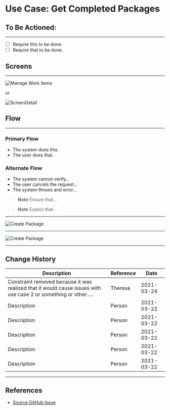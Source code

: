# Use Case: Get Completed Packages

## To Be Actioned:
---
- [ ] Require this to be done.
- [ ] Require that to be done.

## Screens
---

![Manage Work Items](https://uml-services.xchangedocs.co.za/svg/dLLjRzem4FxEhpXbGceLmjHDhT3KLgN0DYQjcmPLFo2GJ7AbrepDR8UjQldljMFUIk9GPWbZvvvxxidvphbIcaYj2DCGV2USJ13kXFmDNOrJ5LGgOCPJcFtPSN41ETJQk8NBjk_XnnpbdE9VU8RpyUN6nUn_eHAfZD6kMs8w4novLh1OKsnMKHJvOcoRClEhdHqTfUcKQ2eut7AgrISJR_HWGgjH3liq-aoPHgbo5cVjqoaMckmOm13E3NaGc2aBK0gzt0zTmBD7I4lmUveWZzyef_esATK3PVHYCVChE89ZQ386fO0sHigo9AMedX_YLzSd4_yHT7dCqWJ1Wcn919Gx8RNfV1PutJh_3dPRUCzmMVJUO2EJlT61Bxrgg_yXBNnQ-73W-cHOAUTObFTgBz-0_NU5ySBjsyDT9hONuUYhLCTRbuapRRh3xTleIcnbNUPzoUEhal0BQhXLA0tkh7vgvYQZ6MNZj6hcoFnwvdepWERFhjca2cEYYZCVDfDaHTQeVrYwMw8Iffh4FocLg2BAPsbndOHjPAXnnVqn4nh1Vl8zCjkKC34ny9DwmypVn0E77TOx74EBKPV9bUIKriOYvGcHZyKHhWLbA6UC6D6MmOawELi7MSTupBuDD-RhSKqPetoIlOSx0ihl9L5Qfh5EvTv4xLRbwp8CS_Y1ISFGH1bq4ggpXSjojcmneN3egVCjxXtUNJ_diwXS8K_iv_S5 "Manage Work Items")

or

![ScreenDetail](https://user-images.githubusercontent.com/47353538/141184025-875d5618-ffa6-4af0-b10e-349ceecd1108.png)


## Flow
---

### Primary Flow

- The system does this.
- The user does that.

### Alternate Flow

- The system cannot verify...
- The user cancels the request...
- The system throws and error...

 > **Note** Ensure that...
 
 > **Note** Expect that...

---

 ![Create Package](https://www.plantuml.com/plantuml/png/XPD1RZCX38NtEOKrU-wGN_bLgRjAKTNkHeHnKbG2o9WclNrdO5eHYpPPaVS-O-lXsIRMnFdiODWHQaPuqkPTdt3OmFpJXWF1y887PPn5pmFe11VJchYt9s_z2MOA_aLR44nLRC7N_uiDUwGFf4BfQ0jm2DbFcZvXMBl3BdYcuDmA6gRvU9zjMu-_515ROwFsB0kZfhR6L5S6K-SfqXYhT8i_fgP7eMsQoH_fxkNfRVph_eT01pjDw84mnU1JhJf-ooCI1H8rshfCA2ggsEFtsHXCwPPFLHmNiU3esVASwP8ZNdbzgUkDzvpMTFDys1JhOa2rBrgFe3gf2WdK52vUTGCLe1BZTf0SLJzhgIvmRwsarb2BBSO4vV38gWRHisjs7KE9rMp-WgeVaH1h9x4IOkGM5RkmHJ_bi_i2)

---

![Create Package](https://www.plantuml.com/plantuml/png/RLF1ifim3Bpp5Hhk_40lJIPjcbmocQOzPmmMn5DZCqBko_lx1rPWCE66jAkLj3AxdXLnQ2ta1qB525TL_LCDvXa0WAhO4-H_AFIC6aw-vnnK3sLTB_6RQPnn3Pn26U7-aKMuzC5fHP-GlrJXu1sJjnOf4bLdxYtom-iL_tQ2_VNy4hiFj8XNKhsUDTAgc9A-wDZmekj5jKBg996Gnf7moN3MeiFF1FxR8qrO6BxVmL_aGpTHcZ7O7E87iZ8s6IFPwU8PzXMR_sgq-kYfD5gZYmNEyrrDs7lPRsnCpqYRTJI3cnuUbR6147uIUJbABPdN2UiQYjMT5k60YV6YBP954LrCs-7qIAOznA_jhSJOUIsXBXR9adQXArAT14dtNuG2ppUT5IGlXrmZwIM-3U6RgCMQYyHv8QOpQ__XYcBvkEKJnbnAJPxBR75w9kSPWKppOF0rB1lBdmG7PUttR8TEXzP-0G00)

---

## Change History

| Description | Reference | Date |
| --- | --- | --- |
| Constraint removed because it was realized that it would cause issues with use case 2 or something or other..... | Theresa | 2021-03-24|
| Description | Person | 2021-03-22|
| Description | Person | 2021-03-22|
| Description | Person | 2021-03-22|
| Description | Person | 2021-03-22|
| Description | Person | 2021-03-22|

---

## References

  - [Source GitHub Issue](https://github.com/korbicom/xchangedocs-product/issues/1135)
